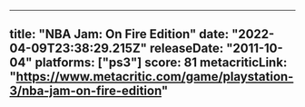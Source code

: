 
---
title: "NBA Jam: On Fire Edition"
date: "2022-04-09T23:38:29.215Z"
releaseDate: "2011-10-04"
platforms: ["ps3"]
score: 81
metacriticLink: "https://www.metacritic.com/game/playstation-3/nba-jam-on-fire-edition"
---
